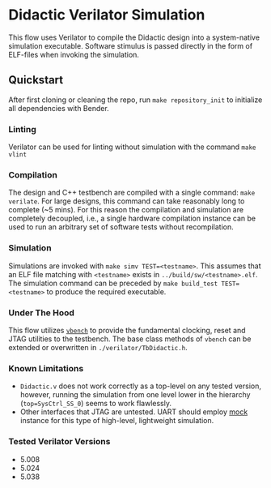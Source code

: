 # Didactic Verilator Simulation
This flow uses Verilator to compile the Didactic design into a system-native simulation executable. Software stimulus is passed directly in the form of ELF-files when invoking the simulation.

## Quickstart

After first cloning or cleaning the repo, run `make repository_init` to initialize all dependencies with Bender.

### Linting
Verilator can be used for linting without simulation with the command `make vlint`

### Compilation
The design and C++ testbench are compiled with a single command: `make verilate`.
For large designs, this command can take reasonably long to complete (~5 mins). For this reason the compilation and simulation are completely decoupled, i.e., a single hardware compilation instance can be used to run an arbitrary set of software tests without recompilation.

### Simulation
Simulations are invoked with `make simv TEST=<testname>`. This assumes that an ELF file matching with `<testname>` exists in `../build/sw/<testname>.elf`. The simulation command can be preceded by `make build_test TEST=<testname>` to produce the required executable.

### Under The Hood
This flow utilizes [`vbench`](https://github.com/ANurmi/vbench) to provide the fundamental clocking, reset and JTAG utilities to the testbench. The base class methods of `vbench` can be extended or overwritten in `./verilator/TbDidactic.h`.

### Known Limitations

- `Didactic.v` does not work correctly as a top-level on any tested version, however, running the simulation from one level lower in the hierarchy (`top=SysCtrl_SS_0`) seems to work flawlessly.
- Other interfaces that JTAG are untested. UART should employ [mock](https://github.com/openhwgroup/cva6/blob/master/corev_apu/tb/common/mock_uart.sv) instance for this type of high-level, lightweight simulation.

### Tested Verilator Versions
- 5.008
- 5.024
- 5.038